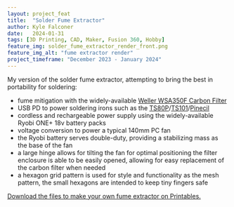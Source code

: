 ```yaml
---
layout: project_feat
title:  "Solder Fume Extractor"
author: Kyle Falconer
date:   2024-01-31
tags: [3D Printing, CAD, Maker, Fusion 360, Hobby]
feature_img: solder_fume_extractor_render_front.png
feature_img_alt: "fume extractor render"
project_timeframe: "December 2023 - January 2024"
---
```


My version of the solder fume extractor, attempting to bring the best in portability for soldering:

* fume mitigation with the widely-available [Weller WSA350F Carbon Filter](https://www.amazon.com/dp/B000EJ1BUU)
* USB PD to power soldering irons such as the [TS80P](https://www.amazon.com/Soldering-Original-Programmable-Portable-Electric/dp/B0B9MR5PM4/)/[TS101](https://www.amazon.com/UY-CHAN-Programmable-Pocket-size-Acceleration/dp/B01MD12DYT?th=1)/[Pinecil](https://pine64.com/product/pinecil-smart-mini-portable-soldering-iron/)
* cordless and rechargeable power supply using the widely-available Ryobi ONE+ 18v battery packs
* voltage conversion to power a typical 140mm PC fan
* the Ryobi battery serves double-duty, providing a stabilizing mass as the base of the fan
* a large hinge allows for tilting the fan for optimal positioning
the filter enclosure is able to be easily opened, allowing for easy replacement of the carbon filter when needed
* a hexagon grid pattern is used for style and functionality as the mesh pattern, the small hexagons are intended to keep tiny fingers safe

[Download the files to make your own fume extractor on Printables.](https://www.printables.com/model/694334-solder-fume-extractor-with-usb-pd-compatible-with-)

<!--end_excerpt-->